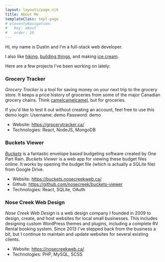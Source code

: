 ```yaml
---
layout: layouts/page.njk
title: About Me
templateClass: tmpl-page
# eleventyNavigation:
#   key: about
#   order: 10
---
```


Hi, my name is Dustin and I'm a full-stack web developer.

I also like [hiking](/hikes), [building things](/teardrop), and making [ice cream](/icecream).

Here are a few projects I've been working on lately:

### Grocery Tracker

_Grocery Tracker_ is a tool for saving money on your next trip to the grocery store. It keeps a price history of groceries from some of the major Canadian grocery chains. Think [camelcamelcamel](https://camelcamelcamel.com/), but for groceries.

If you'd like to test it out without creating an account, feel free to use this demo login:
Username: demo
Password: demo

- Website: https://grocerytracker.ca/
- Technologies: React, NodeJS, MongoDB

### Buckets Viewer

[_Buckets_](https://www.budgetwithbuckets.com/) is a fantastic envelope based budgeting software created by One Part Rain. _Buckets Viewer_ is a web app for viewing these budget files online. It works by opening the budget file (which is actually a SQLite file) from Google Drive.

- Website: https://buckets.nosecreekweb.ca/
- Github: https://github.com/nosecreek/buckets-viewer
- Technologies: React, SQLite, OAuth

### Nose Creek Web Design

_Nose Creek Web Design_ is a web design company I founded in 2009 to design, create, and host websites for local small businesses. This includes designing custom WordPress themes and plugins, including a complete RV Rental booking system. Since 2013 I've stepped back from the business a bit, but I continue to maintain and update websites for several existing clients.

- Website: https://nosecreekweb.ca/
- Technologies: PHP, MySQL, SCSS
